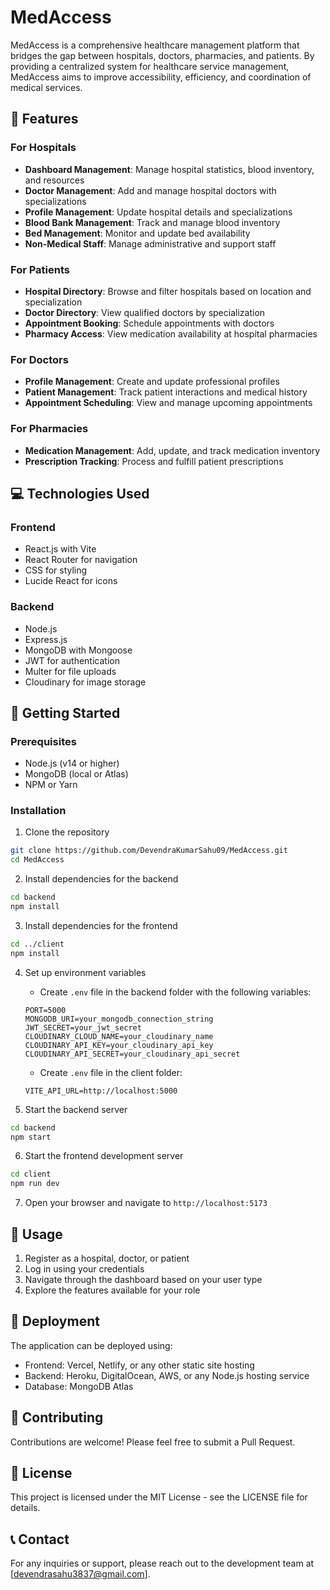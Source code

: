 # MedAccess

MedAccess is a comprehensive healthcare management platform that bridges the gap between hospitals, doctors, pharmacies, and patients. By providing a centralized system for healthcare service management, MedAccess aims to improve accessibility, efficiency, and coordination of medical services.

## 🏥 Features

### For Hospitals
- **Dashboard Management**: Manage hospital statistics, blood inventory, and resources
- **Doctor Management**: Add and manage hospital doctors with specializations
- **Profile Management**: Update hospital details and specializations
- **Blood Bank Management**: Track and manage blood inventory
- **Bed Management**: Monitor and update bed availability
- **Non-Medical Staff**: Manage administrative and support staff

### For Patients
- **Hospital Directory**: Browse and filter hospitals based on location and specialization
- **Doctor Directory**: View qualified doctors by specialization
- **Appointment Booking**: Schedule appointments with doctors
- **Pharmacy Access**: View medication availability at hospital pharmacies

### For Doctors
- **Profile Management**: Create and update professional profiles
- **Patient Management**: Track patient interactions and medical history
- **Appointment Scheduling**: View and manage upcoming appointments

### For Pharmacies
- **Medication Management**: Add, update, and track medication inventory
- **Prescription Tracking**: Process and fulfill patient prescriptions

## 💻 Technologies Used

### Frontend
- React.js with Vite
- React Router for navigation
- CSS for styling
- Lucide React for icons

### Backend
- Node.js
- Express.js
- MongoDB with Mongoose
- JWT for authentication
- Multer for file uploads
- Cloudinary for image storage

## 🚀 Getting Started

### Prerequisites
- Node.js (v14 or higher)
- MongoDB (local or Atlas)
- NPM or Yarn

### Installation

1. Clone the repository
```bash
git clone https://github.com/DevendraKumarSahu09/MedAccess.git
cd MedAccess
```

2. Install dependencies for the backend
```bash
cd backend
npm install
```

3. Install dependencies for the frontend
```bash
cd ../client
npm install
```

4. Set up environment variables
   - Create `.env` file in the backend folder with the following variables:
   ```
   PORT=5000
   MONGODB_URI=your_mongodb_connection_string
   JWT_SECRET=your_jwt_secret
   CLOUDINARY_CLOUD_NAME=your_cloudinary_name
   CLOUDINARY_API_KEY=your_cloudinary_api_key
   CLOUDINARY_API_SECRET=your_cloudinary_api_secret
   ```
   
   - Create `.env` file in the client folder:
   ```
   VITE_API_URL=http://localhost:5000
   ```

5. Start the backend server
```bash
cd backend
npm start
```

6. Start the frontend development server
```bash
cd client
npm run dev
```

7. Open your browser and navigate to `http://localhost:5173`

## 📱 Usage

1. Register as a hospital, doctor, or patient
2. Log in using your credentials
3. Navigate through the dashboard based on your user type
4. Explore the features available for your role

## 🔄 Deployment

The application can be deployed using:
- Frontend: Vercel, Netlify, or any other static site hosting
- Backend: Heroku, DigitalOcean, AWS, or any Node.js hosting service
- Database: MongoDB Atlas

## 🤝 Contributing

Contributions are welcome! Please feel free to submit a Pull Request.

## 📜 License

This project is licensed under the MIT License - see the LICENSE file for details.

## 📞 Contact

For any inquiries or support, please reach out to the development team at [devendrasahu3837@gmail.com].
